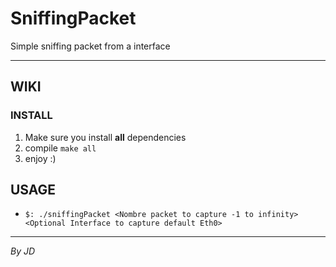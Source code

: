 
# SniffingPacket
Simple sniffing packet from a interface

-----

## WIKI
 
### INSTALL 

1. Make sure you install **all** dependencies
2. compile `make all`
3. enjoy :)

## USAGE 

* `$: ./sniffingPacket <Nombre packet to capture -1 to infinity>	<Optional Interface to capture default Eth0>`

----


*By JD*